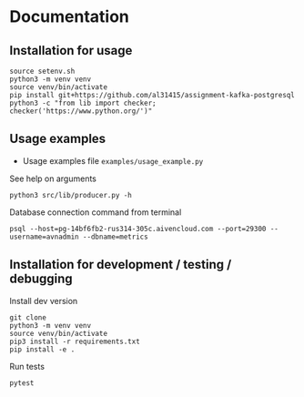 # Documentation

## Installation for usage

```
source setenv.sh
python3 -m venv venv
source venv/bin/activate
pip install git+https://github.com/al31415/assignment-kafka-postgresql
python3 -c "from lib import checker; checker('https://www.python.org/')"
```

## Usage examples 

- Usage examples file `examples/usage_example.py`

See help on arguments

```
python3 src/lib/producer.py -h  
```

Database connection command from terminal

```
psql --host=pg-14bf6fb2-rus314-305c.aivencloud.com --port=29300 --username=avnadmin --dbname=metrics
```


## Installation for development / testing / debugging

Install dev version

```
git clone
python3 -m venv venv
source venv/bin/activate
pip3 install -r requirements.txt
pip install -e .
```

Run tests

```
pytest
```

